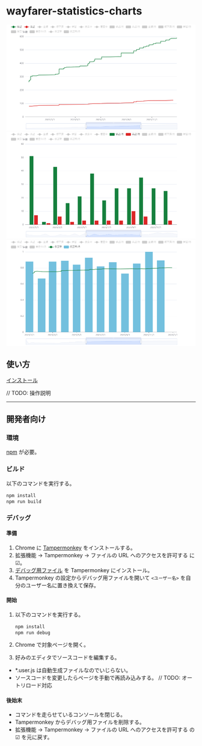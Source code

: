 # wayfarer-statistics-charts

![累計件数のグラフ](example/image/chart-cumulative-number.png)
![月ごと件数のグラフ](example/image/chart-monthly-number.png)
![承認率のグラフ](example/image/chart-approval-rate.png)

## 使い方

[インストール](../../raw/main/wayfarer-statistics-charts.user.js)

// TODO: 操作説明

---

## 開発者向け

### 環境

[npm](https://nodejs.org/ja/) が必要。

### ビルド

以下のコマンドを実行する。

```shell
npm install
npm run build
```

### デバッグ

#### 準備

1. Chrome に [Tampermonkey](https://chrome.google.com/webstore/detail/tampermonkey/dhdgffkkebhmkfjojejmpbldmpobfkfo) をインストールする。
1. 拡張機能 → Tampermonkey → ファイルの URL へのアクセスを許可する に ☑。
1. [デバッグ用ファイル](../../raw/main/wrapper_script_in_tampermonkey.user.js) を Tampermonkey にインストール。
1. Tampermonkey の設定からデバッグ用ファイルを開いて `<ユーザー名>` を自分のユーザー名に置き換えて保存。

#### 開始

1. 以下のコマンドを実行する。

    ```shell
    npm install
    npm run debug
    ```

1. Chrome で対象ページを開く。

1. 好みのエディタでソースコードを編集する。

- *.user.js は自動生成ファイルなのでいじらない。
- ソースコードを変更したらページを手動で再読み込みする。
  // TODO: オートリロード対応

#### 後始末

- コマンドを走らせているコンソールを閉じる。
- Tampermonkey からデバッグ用ファイルを削除する。
- 拡張機能 → Tampermonkey → ファイルの URL へのアクセスを許可する の ☑ を元に戻す。
